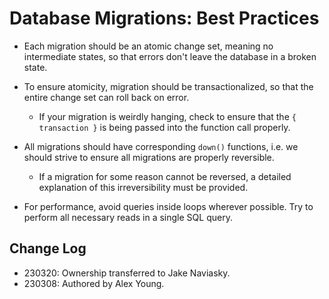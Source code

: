# Database Migrations: Best Practices

- Each migration should be an atomic change set, meaning no intermediate states, so that errors don't leave the database in a broken state.

- To ensure atomicity, migration should be transactionalized, so that the entire change set can roll back on error.

  + If your migration is weirdly hanging, check to ensure that the `{ transaction }` is being passed into the function call properly.

- All migrations should have corresponding `down()` functions, i.e. we should strive to ensure all migrations are properly reversible.

  + If a migration for some reason cannot be reversed, a detailed explanation of this irreversibility must be provided.

- For performance, avoid queries inside loops wherever possible. Try to perform all necessary reads in a single SQL query.

## Change Log

- 230320: Ownership transferred to Jake Naviasky.
- 230308: Authored by Alex Young.

